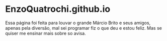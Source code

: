 ﻿# EnzoQuatrochi.github.io 
Essa página foi feita para louvar o grande Márcio Brito e seus amigos, apenas pela diversão, mal sei programar fiz o que deu e estou feliz. 
Mas se quiser me ensinar mais sobre so avisa.
